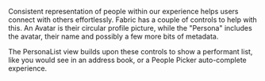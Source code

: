 Consistent representation of people within our experience helps users connect with others effortlessly. Fabric has a couple of controls to help with this. An Avatar is their circular profile picture, while the "Persona" includes the avatar, their name and possibly a few more bits of metadata.

The PersonaList view builds upon these controls to show a performant list, like you would see in an address book, or a People Picker auto-complete experience.

